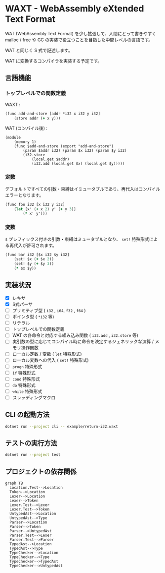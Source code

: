 # WAXT - WebAssembly eXtended Text Format

WAT (WebAssembly Text Format) を少し拡張して、人間にとって書きやすく malloc / free や GC の実装で役立つことを目指した中間レベルの言語です。

WAT と同じく S 式で記述します。

WAT に変換するコンパイラを実装する予定です。

## 言語機能

### トップレベルでの関数定義

WAXT :

```clojure
(func add-and-store [addr *i32 x i32 y i32]
    (store addr (+ x y)))
```

WAT (コンパイル後) :

```wasm
(module
    (memory 1)
    (func $add-and-store (export "add-and-store")
        (param $addr i32) (param $x i32) (param $y i32)
        (i32.store
            (local.get $addr)
            (i32.add (local.get $x) (local.get $y)))))
```

### 定数

デフォルトですべての引数・束縛はイミュータブルであり、再代入はコンパイルエラーとなります。

```clojure
(func foo i32 [x i32 y i32]
    (let [x' (+ x 2) y' (+ y 3)]
        (* x' y')))
```

### 変数

`$` プレフィックス付きの引数・束縛はミュータブルとなり、 `set!` 特殊形式による再代入が許可されます。

```clojure
(func bar i32 [$x i32 $y i32]
    (set! $x (+ $x 2))
    (set! $y (+ $y 3))
    (* $x $y))
```

## 実装状況

- [x] レキサ
- [x] S式パーサ
- [ ] プリミティブ型 ( `i32` , `i64`, `f32` , `f64` )
- [ ] ポインタ型 ( `*i32` 等)
- [ ] リテラル
- [ ] トップレベルでの関数定義
- [ ] WAT の各命令と対応する組み込み関数 ( `i32.add` , `i32.store` 等)
- [ ] 実引数の型に応じてコンパイル時に命令を決定するジェネリックな演算 / メモリ操作関数
- [ ] ローカル定数 / 変数 ( `let` 特殊形式)
- [ ] ローカル変数への代入 ( `set!` 特殊形式)
- [ ] `progn` 特殊形式
- [ ] `if` 特殊形式
- [ ] `cond` 特殊形式
- [ ] `do` 特殊形式
- [ ] `while` 特殊形式
- [ ] スレッディングマクロ

## CLI の起動方法

```bash
dotnet run --project cli -- example/return-i32.waxt
```

## テストの実行方法

```bash
dotnet run --project test
```

## プロジェクトの依存関係

```mermaid
graph TB
  Location.Test-->Location
  Token-->Location
  Lexer-->Location
  Lexer-->Token
  Lexer.Test-->Lexer
  Lexer.Test-->Token
  UntypedAst-->Location
  UntypedAst-->Type
  Parser-->Location
  Parser-->Token
  Parser-->UntypedAst
  Parser.Test-->Lexer
  Parser.Test-->Parser
  TypedAst-->Location
  TypedAst-->Type
  TypeChecker-->Location
  TypeChecker-->Type
  TypeChecker-->TypedAst
  TypeChecker-->UntypedAst
```
